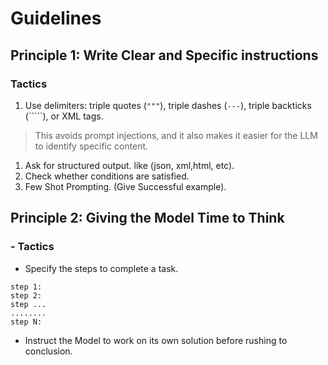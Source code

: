 # Guidelines

## Principle 1: Write Clear and Specific instructions

### Tactics

1. Use delimiters: triple quotes (`"""`), triple dashes (`---`), triple backticks (`````), or XML tags.

> This avoids prompt injections, and it also makes it easier for the LLM to identify specific content.

1. Ask for structured output. like (json, xml,html, etc).
2. Check whether conditions are satisfied.
3. Few Shot Prompting. (Give Successful example).

## Principle 2: Giving the Model Time to Think

### - Tactics

* Specify the steps to complete a task.

```pseudo
step 1: 
step 2:
step ...
........
step N:
```

* Instruct the Model to work on its own solution before rushing to conclusion.
